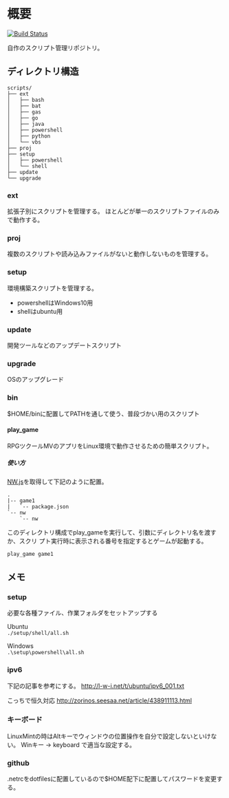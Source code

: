 # 概要

[![Build Status](https://travis-ci.org/jiro4989/scripts.svg?branch=master)](https://travis-ci.org/jiro4989/scripts)

自作のスクリプト管理リポジトリ。

## ディレクトリ構造

    scripts/
    ├── ext
    │   ├── bash
    │   ├── bat
    │   ├── gas
    │   ├── go
    │   ├── java
    │   ├── powershell
    │   ├── python
    │   └── vbs
    ├── proj
    ├── setup
    │   ├── powershell
    │   └── shell
    ├── update
    └── upgrade

### ext

拡張子別にスクリプトを管理する。
ほとんどが単一のスクリプトファイルのみで動作する。

### proj

複数のスクリプトや読み込みファイルがないと動作しないものを管理する。

### setup

環境構築スクリプトを管理する。
- powershellはWindows10用
- shellはubuntu用

### update

開発ツールなどのアップデートスクリプト

### upgrade

OSのアップグレード

### bin

$HOME/binに配置してPATHを通して使う、普段づかい用のスクリプト

#### play_game

RPGツクールMVのアプリをLinux環境で動作させるための簡単スクリプト。

##### 使い方

[NW.js](https://nwjs.io/)を取得して下記のように配置。  

    .
    |-- game1
    |   `-- package.json
    `-- nw
        `-- nw

このディレクトリ構成でplay_gameを実行して、引数にディレクトリ名を渡すか、スクリ
プト実行時に表示される番号を指定するとゲームが起動する。

```bash
play_game game1
```

## メモ

### setup

必要な各種ファイル、作業フォルダをセットアップする

Ubuntu  
`./setup/shell/all.sh`

Windows  
`.\setup\powershell\all.sh`

### ipv6

下記の記事を参考にする。
http://l-w-i.net/t/ubuntu/ipv6_001.txt

こっちで恒久対応
http://zorinos.seesaa.net/article/438911113.html

### キーボード

LinuxMintの時はAltキーでウィンドウの位置操作を自分で設定しないといけない。
Winキー -> keyboard で適当な設定する。

<!-- vim:tw=78:ts=8: -->

### github

.netrcをdotfilesに配置しているので$HOME配下に配置してパスワードを変更する。

